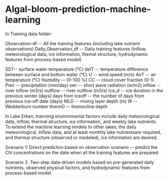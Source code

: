 # Algal-bloom-prediction-machine-learning

In Training data folder:

Observation-df -- All the training features (including lake nutrient observations)
Daily_Observation_df -- Daily training features (Inflow, meteorological data, ice information, themal structure, hydrodynamic features from process-based model)

SST-- surface water temperature (°C)
delT -- temperature difference between surface and bottom water (°C)
U -- wind speed (m/s)
AirT -- air temperature (°C)
Humidity -- (0-100 %)
CC -- cloud cover fraction (0-1)
Prec -- precipitation (mm/day)
swr -- short wave radiation (w/m2)
inflow -- river inflow (m3/s)
outflow -- river outflow (m3/s) 
Ice_d -- ice duration in the previous winter (days)
days from iceoff -- the number of days from previous ice-off date (days)
MLD -- mixing layer depth (m)
W -- Wedderburn number
thermD -- themocline depth

In Lake Erken, trainning environmental factors include daily meteorological data, inflow, thermal structure, ice information, and weekly lake nutrients.
To extend the machine learning models to other lakes, the daily meteorological, inflow data, and at least monthly lake nutrientsare required, and thermal structure (observed or modeled), ice information are desired.

Scenario 1:
Direct prediction based on observation scenario -- predict the Chl concentrations on the date when all the training features are prepared

Scenario 2: 
Two-step data-driven models based on pre-generated daily nutrients, observed physical factors, and hydrodynamic features from process-based model.
